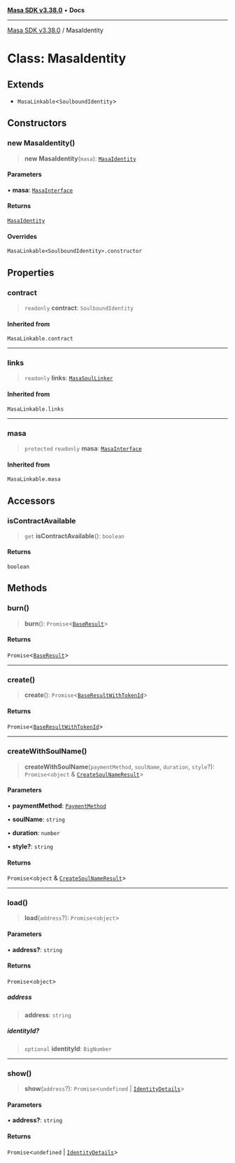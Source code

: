 [**Masa SDK v3.38.0**](../README.md) • **Docs**

***

[Masa SDK v3.38.0](../globals.md) / MasaIdentity

# Class: MasaIdentity

## Extends

- `MasaLinkable`\<`SoulboundIdentity`\>

## Constructors

### new MasaIdentity()

> **new MasaIdentity**(`masa`): [`MasaIdentity`](MasaIdentity.md)

#### Parameters

• **masa**: [`MasaInterface`](../interfaces/MasaInterface.md)

#### Returns

[`MasaIdentity`](MasaIdentity.md)

#### Overrides

`MasaLinkable<SoulboundIdentity>.constructor`

## Properties

### contract

> `readonly` **contract**: `SoulboundIdentity`

#### Inherited from

`MasaLinkable.contract`

***

### links

> `readonly` **links**: [`MasaSoulLinker`](MasaSoulLinker.md)

#### Inherited from

`MasaLinkable.links`

***

### masa

> `protected` `readonly` **masa**: [`MasaInterface`](../interfaces/MasaInterface.md)

#### Inherited from

`MasaLinkable.masa`

## Accessors

### isContractAvailable

> `get` **isContractAvailable**(): `boolean`

#### Returns

`boolean`

## Methods

### burn()

> **burn**(): `Promise`\<[`BaseResult`](../interfaces/BaseResult.md)\>

#### Returns

`Promise`\<[`BaseResult`](../interfaces/BaseResult.md)\>

***

### create()

> **create**(): `Promise`\<[`BaseResultWithTokenId`](../interfaces/BaseResultWithTokenId.md)\>

#### Returns

`Promise`\<[`BaseResultWithTokenId`](../interfaces/BaseResultWithTokenId.md)\>

***

### createWithSoulName()

> **createWithSoulName**(`paymentMethod`, `soulName`, `duration`, `style`?): `Promise`\<`object` & [`CreateSoulNameResult`](../interfaces/CreateSoulNameResult.md)\>

#### Parameters

• **paymentMethod**: [`PaymentMethod`](../type-aliases/PaymentMethod.md)

• **soulName**: `string`

• **duration**: `number`

• **style?**: `string`

#### Returns

`Promise`\<`object` & [`CreateSoulNameResult`](../interfaces/CreateSoulNameResult.md)\>

***

### load()

> **load**(`address`?): `Promise`\<`object`\>

#### Parameters

• **address?**: `string`

#### Returns

`Promise`\<`object`\>

##### address

> **address**: `string`

##### identityId?

> `optional` **identityId**: `BigNumber`

***

### show()

> **show**(`address`?): `Promise`\<`undefined` \| [`IdentityDetails`](../interfaces/IdentityDetails.md)\>

#### Parameters

• **address?**: `string`

#### Returns

`Promise`\<`undefined` \| [`IdentityDetails`](../interfaces/IdentityDetails.md)\>
